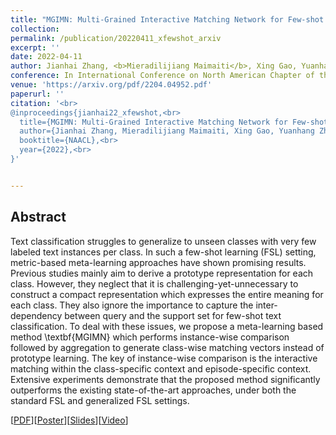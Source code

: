```yaml
---
title: "MGIMN: Multi-Grained Interactive Matching Network for Few-shot Text Classification"
collection: 
permalink: /publication/20220411_xfewshot_arxiv
excerpt: ''
date: 2022-04-11
author: Jianhai Zhang, <b>Mieradilijiang Maimaiti</b>, Xing Gao, Yuanhang Zheng, and Ji Zhang*
conference: In International Conference on North American Chapter of the Association for Computational Linguistics <b>(NAACL, 2022)</b> (*=corresponding author) (Long paper, poster) 
venue: 'https://arxiv.org/pdf/2204.04952.pdf'
paperurl: ''
citation: '<br>
@inproceedings{jianhai22_xfewshot,<br>
  title={MGIMN: Multi-Grained Interactive Matching Network for Few-shot Text Classification},<br>
  author={Jianhai Zhang, Mieradilijiang Maimaiti, Xing Gao, Yuanhang Zheng, and Ji Zhang},<br>
  booktitle={NAACL},<br>
  year={2022},<br>
}'


---
```

<h2><strong>Abstract</strong></h2>
Text classification struggles to generalize to unseen classes with very few labeled text instances per class.
In such a few-shot learning (FSL) setting, metric-based meta-learning approaches have shown promising results. 
Previous studies mainly aim to derive a prototype representation for each class.
However, they neglect that it is challenging-yet-unnecessary to construct a compact representation which expresses the entire meaning for each class.
They also ignore the importance to capture the inter-dependency between query and the support set for few-shot text classification. 
To deal with these issues, we propose a meta-learning based method \textbf{MGIMN} which performs instance-wise comparison followed by aggregation to generate class-wise matching vectors instead of prototype learning.
The key of instance-wise comparison is the interactive matching within the class-specific context and episode-specific context. 
Extensive experiments demonstrate that the proposed method significantly outperforms the existing state-of-the-art approaches, under both the standard FSL and generalized FSL settings.

\[[PDF](https://arxiv.org/pdf/2204.04952.pdf)\]\[[Poster](https://miradel51.github.io/files/naacl2022_poster.pdf)\]\[[Slides](https://miradel51.github.io/files/naacl2022_slides_3.pdf)\]\[[Video](https://miradel51.github.io/files/naacl22_video_small.mp4)\]



